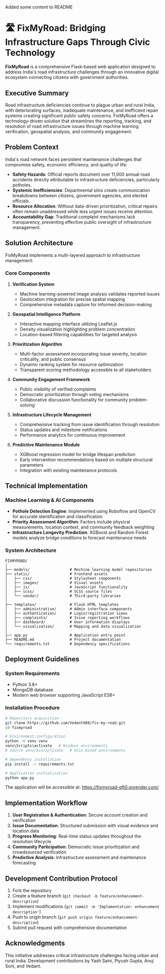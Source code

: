 ﻿# <Your Project Name>
Added some content to README
# 🛣️ FixMyRoad: Bridging Infrastructure Gaps Through Civic Technology

**FixMyRoad** is a comprehensive Flask-based web application designed to address India's road infrastructure challenges through an innovative digital ecosystem connecting citizens with government authorities.

## Executive Summary

Road infrastructure deficiencies continue to plague urban and rural India, with deteriorating surfaces, inadequate maintenance, and inefficient repair systems creating significant public safety concerns. FixMyRoad offers a technology-driven solution that streamlines the reporting, tracking, and resolution of road infrastructure issues through machine learning verification, geospatial analysis, and community engagement.

## Problem Context

India's road network faces persistent maintenance challenges that compromise safety, economic efficiency, and quality of life:

* **Safety Hazards**: Official reports document over 11,000 annual road accidents directly attributable to infrastructure deficiencies, particularly potholes.
* **Systemic Inefficiencies**: Departmental silos create communication breakdowns between citizens, government agencies, and elected officials.
* **Resource Allocation**: Without data-driven prioritization, critical repairs often remain unaddressed while less urgent issues receive attention.
* **Accountability Gap**: Traditional complaint mechanisms lack transparency, preventing effective public oversight of infrastructure management.

## Solution Architecture

FixMyRoad implements a multi-layered approach to infrastructure management:

### Core Components

1. **Verification System**
   * Machine learning-powered image analysis validates reported issues
   * Geolocation integration for precise spatial mapping
   * Comprehensive metadata capture for informed decision-making

2. **Geospatial Intelligence Platform**
   * Interactive mapping interface utilizing Leaflet.js
   * Density visualization highlighting problem concentration
   * Location-based filtering capabilities for targeted analysis

3. **Prioritization Algorithm**
   * Multi-factor assessment incorporating issue severity, location criticality, and public consensus
   * Dynamic ranking system for resource optimization
   * Transparent scoring methodology accessible to all stakeholders

4. **Community Engagement Framework**
   * Public visibility of verified complaints
   * Democratic prioritization through voting mechanisms
   * Collaborative discussion functionality for community problem-solving

5. **Infrastructure Lifecycle Management**
   * Comprehensive tracking from issue identification through resolution
   * Status updates and milestone notifications
   * Performance analytics for continuous improvement

6. **Predictive Maintenance Module**
   * XGBoost regression model for bridge lifespan prediction
   * Early intervention recommendations based on multiple structural parameters
   * Integration with existing maintenance protocols

## Technical Implementation

### Machine Learning & AI Components

* **Pothole Detection Engine**: Implemented using Roboflow and OpenCV for accurate identification and classification
* **Priority Assessment Algorithm**: Factors include physical measurements, location context, and community feedback weighting
* **Infrastructure Longevity Prediction**: XGBoost and Random Forest models analyze bridge conditions to forecast maintenance needs

### System Architecture

```
FIXMYROAD/
│
├── models/                  # Machine learning model repositories
├── static/                  # Frontend assets
│   ├── css/                 # Stylesheet components
│   ├── images/              # Visual assets
│   ├── js/                  # JavaScript functionality
│   ├── scss/                # SCSS source files
│   └── vendor/              # Third-party libraries
│
├── templates/               # Flask HTML templates
│   ├── administrative/      # Admin interface components
│   ├── authentication/      # Login/registration views
│   ├── complaints/          # Issue reporting workflows
│   ├── dashboard/           # User information displays
│   └── visualization/       # Mapping and data visualization
│
├── app.py                   # Application entry point
├── README.md                # Project documentation
└── requirements.txt         # Dependency specifications
```

## Deployment Guidelines

### System Requirements

* Python 3.8+
* MongoDB database
* Modern web browser supporting JavaScript ES6+

### Installation Procedure

```bash
# Repository acquisition
git clone https://github.com/Vedant988/fix-my-road.git
cd fixmyroad

# Environment configuration
python -m venv venv
venv\Scripts\activate   # Windows environments
# source venv/bin/activate   # Unix-based environments

# Dependency installation
pip install -r requirements.txt

# Application initialization
python app.py
```

The application will be accessible at: https://fixmyroad-qft0.onrender.com/

## Implementation Workflow

1. **User Registration & Authentication**: Secure account creation and verification
2. **Issue Documentation**: Structured submission with visual evidence and location data
3. **Progress Monitoring**: Real-time status updates throughout the resolution lifecycle
4. **Community Participation**: Democratic issue prioritization and crowdsourced verification
5. **Predictive Analysis**: Infrastructure assessment and maintenance forecasting

## Development Contribution Protocol

1. Fork the repository
2. Create a feature branch (`git checkout -b feature/enhancement-description`)
3. Implement modifications (`git commit -m 'Implementation: enhancement description'`)
4. Push to origin branch (`git push origin feature/enhancement-description`)
5. Submit pull request with comprehensive documentation

## Acknowledgments

This initiative addresses critical infrastructure challenges facing urban and rural India. Development contributions by Yash Saini, Piyush Gupta, Anuj Soni, and Vedant.
